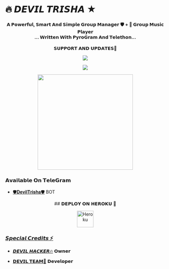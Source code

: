 # 🔥 𝘿𝙀𝙑𝙄𝙇 𝙏𝙍𝙄𝙎𝙃𝘼 ★

<h4 align="center">𝗔 𝗣𝗼𝘄𝗲𝗿𝗳𝘂𝗹, 𝗦𝗺𝗮𝗿𝘁 𝗔𝗻𝗱 𝗦𝗶𝗺𝗽𝗹𝗲 𝗚𝗿𝗼𝘂𝗽 𝗠𝗮𝗻𝗮𝗴𝗲𝗿 🛡️ + 🎵 𝗚𝗿𝗼𝘂𝗽 𝗠𝘂𝘀𝗶𝗰 𝗣𝗹𝗮𝘆𝗲𝗿 <br> ... 𝗪𝗿𝗶𝘁𝘁𝗲𝗻 𝗪𝗶𝘁𝗵 𝗣𝘆𝗿𝗼𝗚𝗿𝗮𝗺 𝗔𝗻𝗱 𝗧𝗲𝗹𝗲𝘁𝗵𝗼𝗻...</h4>

<p align="center">
    𝗦𝗨𝗣𝗣𝗢𝗥𝗧 𝗔𝗡𝗗 𝗨𝗣𝗗𝗔𝗧𝗘𝗦🎑

<p align="center"><a href="https://t.me/JaiHindChatting"><img align="center" src="https://img.shields.io/badge/Join-Group%20Support-blue.svg?style=for-the-badge&logo=Telegram">
</p>
<p align="center"><a href="https://t.me/RYMOFFICIAL"><img align="center" src="https://img.shields.io/badge/Join-Official%20Channel-blue.svg?style=for-the-badge&logo=Telegram">
</p>
<p align="center"><a href="https://t.me/JaiHindChatting"><img src="https://telegra.ph/file/06bab8d2aca8660c3b487.jpg" width="300"></a></p>


### 𝗔𝘃𝗮𝗶𝗹𝗮𝗯𝗹𝗲 𝗢𝗻 𝗧𝗲𝗹𝗲𝗚𝗿𝗮𝗺 
- [🛡️𝐃𝐞𝐯𝐢𝐥𝐓𝐫𝐢𝐬𝐡𝐚🛡️](https://t.me/DevilTrishaRoBot) BOT


<p align="center">
    ## 𝗗𝗘𝗣𝗟𝗢𝗬 𝗢𝗡 𝗛𝗘𝗥𝗢𝗞𝗨 🚀

<p align="center"><a href="https://heroku.com/deploy?template=https://github.com/rakeshyt/TrishaXManager"><img align="center" alt="Heroku" width="52px" src="https://www.nicepng.com/png/full/223-2233246_heroku-logo-salesforce-heroku.png"></p>
</p>



### 𝙎𝙥𝙚𝙘𝙞𝙖𝙡 𝘾𝙧𝙚𝙙𝙞𝙩𝙨 ⚡
- [𝘿𝙀𝙑𝙄𝙇 𝙃𝘼𝘾𝙆𝙀𝙍🔥](https://t.me/JaiHindChatting) 𝗢𝘄𝗻𝗲𝗿

- [𝗗𝗘𝗩𝗜𝗟 𝗧𝗘𝗔𝗠🤙](https://t.me/RymOfficial) 𝗗𝗲𝘃𝗲𝗹𝗼𝗽𝗲𝗿
